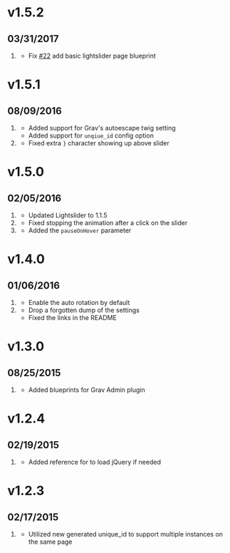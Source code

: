 # v1.5.2
## 03/31/2017

1. [](#bugfix)
    * Fix [#22](https://github.com/getgrav/grav-plugin-lightslider/issues/22) add basic lightslider page blueprint

# v1.5.1
## 08/09/2016

1. [](#improved)
    * Added support for Grav's autoescape twig setting
    * Added support for `unqiue_id` config option
1. [](#bugfix)
    * Fixed extra `}` character showing up above slider

# v1.5.0
## 02/05/2016

1. [](#improved)
    * Updated Lightslider to 1.1.5
1. [](#bugfix)
    * Fixed stopping the animation after a click on the slider
1. [](#new)
    * Added the `pauseOnHover` parameter

# v1.4.0
## 01/06/2016

1. [](#new)
    * Enable the auto rotation by default
1. [](#bugfix)
    * Drop a forgotten dump of the settings
    * Fixed the links in the README

# v1.3.0
## 08/25/2015

1. [](#improved)
    * Added blueprints for Grav Admin plugin

# v1.2.4
## 02/19/2015

1. [](#improved)
    * Added reference for to load jQuery if needed

# v1.2.3
## 02/17/2015

1. [](#improved)
    * Utilized new generated unique_id to support multiple instances on the same page

